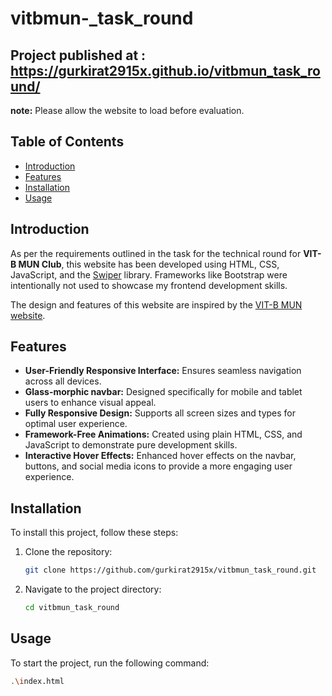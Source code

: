 # vitbmun-\_task_round

## Project published at : https://gurkirat2915x.github.io/vitbmun_task_round/
**note:** Please allow the website to load before evaluation.

## Table of Contents

- [Introduction](#introduction)
- [Features](#features)
- [Installation](#installation)
- [Usage](#usage)

## Introduction

As per the requirements outlined in the task for the technical round for **VIT-B MUN Club**, this website has been developed using HTML, CSS, JavaScript, and the [Swiper](https://swiperjs.com/) library. Frameworks like Bootstrap were intentionally not used to showcase my frontend development skills.

The design and features of this website are inspired by the [VIT-B MUN website](https://vitbmun.netlify.app/).

## Features

- **User-Friendly Responsive Interface:** Ensures seamless navigation across all devices.
- **Glass-morphic navbar:** Designed specifically for mobile and tablet users to enhance visual appeal.
- **Fully Responsive Design:** Supports all screen sizes and types for optimal user experience.
- **Framework-Free Animations:** Created using plain HTML, CSS, and JavaScript to demonstrate pure development skills.
- **Interactive Hover Effects:** Enhanced hover effects on the navbar, buttons, and social media icons to provide a more engaging user experience.
## Installation

To install this project, follow these steps:

1. Clone the repository:
   ```bash
   git clone https://github.com/gurkirat2915x/vitbmun_task_round.git
   ```
2. Navigate to the project directory:
   ```bash
   cd vitbmun_task_round
   ```

## Usage

To start the project, run the following command:

```bash
.\index.html
```

